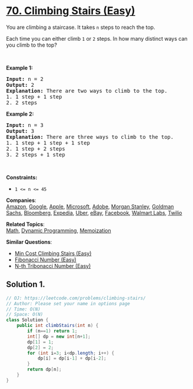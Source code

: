 # [70. Climbing Stairs (Easy)](https://leetcode.com/problems/climbing-stairs/)

<p>You are climbing a staircase. It takes <code>n</code> steps to reach the top.</p>

<p>Each time you can either climb <code>1</code> or <code>2</code> steps. In how many distinct ways can you climb to the top?</p>

<p>&nbsp;</p>
<p><strong>Example 1:</strong></p>

<pre><strong>Input:</strong> n = 2
<strong>Output:</strong> 2
<strong>Explanation:</strong> There are two ways to climb to the top.
1. 1 step + 1 step
2. 2 steps
</pre>

<p><strong>Example 2:</strong></p>

<pre><strong>Input:</strong> n = 3
<strong>Output:</strong> 3
<strong>Explanation:</strong> There are three ways to climb to the top.
1. 1 step + 1 step + 1 step
2. 1 step + 2 steps
3. 2 steps + 1 step
</pre>

<p>&nbsp;</p>
<p><strong>Constraints:</strong></p>

<ul>
	<li><code>1 &lt;= n &lt;= 45</code></li>
</ul>

**Companies**:  
[Amazon](https://leetcode.com/company/amazon), [Google](https://leetcode.com/company/google), [Apple](https://leetcode.com/company/apple), [Microsoft](https://leetcode.com/company/microsoft), [Adobe](https://leetcode.com/company/adobe), [Morgan Stanley](https://leetcode.com/company/morgan-stanley), [Goldman Sachs](https://leetcode.com/company/goldman-sachs), [Bloomberg](https://leetcode.com/company/bloomberg), [Expedia](https://leetcode.com/company/expedia), [Uber](https://leetcode.com/company/uber), [eBay](https://leetcode.com/company/ebay), [Facebook](https://leetcode.com/company/facebook), [Walmart Labs](https://leetcode.com/company/walmart-labs), [Twilio](https://leetcode.com/company/twilio)

**Related Topics**:  
[Math](https://leetcode.com/tag/math/), [Dynamic Programming](https://leetcode.com/tag/dynamic-programming/), [Memoization](https://leetcode.com/tag/memoization/)

**Similar Questions**:

- [Min Cost Climbing Stairs (Easy)](https://leetcode.com/problems/min-cost-climbing-stairs/)
- [Fibonacci Number (Easy)](https://leetcode.com/problems/fibonacci-number/)
- [N-th Tribonacci Number (Easy)](https://leetcode.com/problems/n-th-tribonacci-number/)

## Solution 1.

```java
// OJ: https://leetcode.com/problems/climbing-stairs/
// Author: Please set your name in options page
// Time: O(N)
// Space: O(N)
class Solution {
    public int climbStairs(int n) {
        if (n==1) return 1;
        int[] dp = new int[n+1];
        dp[1] = 1;
        dp[2] = 2;
        for (int i=3; i<dp.length; i++) {
            dp[i] = dp[i-1] + dp[i-2];
        }
        return dp[n];
    }
}

```
